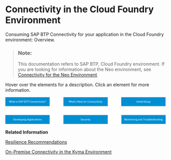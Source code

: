 <!-- loio34010ace6ac84574a4ad02f5055d3597 -->

# Connectivity in the Cloud Foundry Environment

Consuming SAP BTP Connectivity for your application in the Cloud Foundry environment: Overview.

> ### Note:  
> This documentation refers to SAP BTP, Cloud Foundry environment. If you are looking for information about the Neo environment, see [Connectivity for the Neo Environment](https://help.sap.com/viewer/b865ed651e414196b39f8922db2122c7/Cloud/en-US/5ceb84290d5644638f73d40fde3af5d0.html).



Hover over the elements for a description. Click an element for more information.

![](images/Image_Map_Cloud_Foundry_GUIDE_d9c3f3c.png)

**Related Information**  


[Resilience Recommendations](resilience-recommendations-6c88a09.md "Improve resilience of your SAP BTP applications.")

[On-Premise Connectivity in the Kyma Environment](on-premise-connectivity-in-the-kyma-environment-7501fbc.md "The connectivity-proxy Kyma module enables secure tunneling between the Kyma environment and on-premise systems. It supports both on-premise-to-cloud and cloud-to-on-premise scenarios. It requires the btp-operator module and Istio sidecar proxy injection for proper functionality.")

